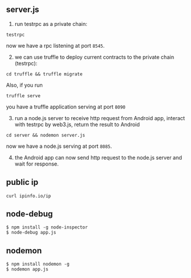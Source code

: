 ## server.js

1. run testrpc as a private chain: 

```
testrpc
```

now we have a rpc listening at port `8545`.

2. we can use truffle to deploy current contracts to the private chain (testrpc):

```
cd truffle && truffle migrate
```

Also, if you run 

```
truffle serve
```

you have a truffle application serving at port `8090`

3. run a node.js server to receive http request from Android app, interact with testrpc by web3.js, return the result to Android

```
cd server && nodemon server.js
```

now we have a node.js serving at port `8085`.

4. the Android app can now send http request to the node.js server and wait for response.

## public ip

`curl ipinfo.io/ip`

## node-debug

```
$ npm install -g node-inspector
$ node-debug app.js
```

## nodemon

```
$ npm install nodemon -g
$ nodemon app.js
```
